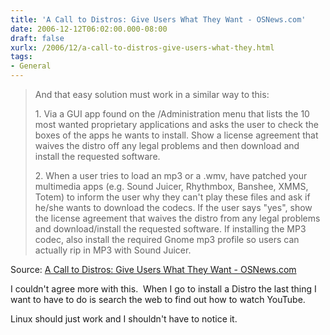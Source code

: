 ```yaml
---
title: 'A Call to Distros: Give Users What They Want - OSNews.com'
date: 2006-12-12T06:02:00.000-08:00
draft: false
xurlx: /2006/12/a-call-to-distros-give-users-what-they.html
tags: 
- General
---
```


> And that easy solution must work in a similar way to this:
> 
> 1\. Via a GUI app found on the /Administration menu that lists the 10 most wanted proprietary applications and asks the user to check the boxes of the apps he wants to install. Show a license agreement that waives the distro off any legal problems and then download and install the requested software.
> 
> 2\. When a user tries to load an mp3 or a .wmv, have patched your multimedia apps (e.g. Sound Juicer, Rhythmbox, Banshee, XMMS, Totem) to inform the user why they can't play these files and ask if he/she wants to download the codecs. If the user says "yes", show the license agreement that waives the distro from any legal problems and download/install the requested software. If installing the MP3 codec, also install the required Gnome mp3 profile so users can actually rip in MP3 with Sound Juicer.

Source: [A Call to Distros: Give Users What They Want - OSNews.com](http://www.osnews.com/story.php?news_id=16284)

I couldn't agree more with this.  When I go to install a Distro the last thing I want to have to do is search the web to find out how to watch YouTube.

Linux should just work and I shouldn't have to notice it.